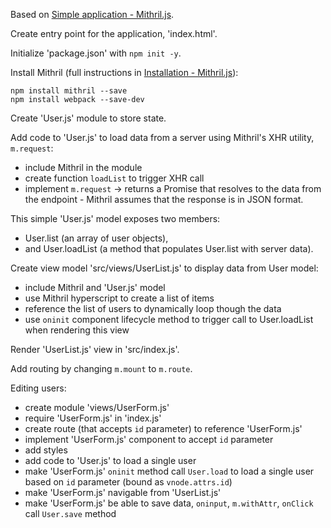 Based on [Simple application - Mithril.js](http://mithril.js.org/simple-application.html).

Create entry point for the application, 'index.html'.

Initialize 'package.json' with `npm init -y`.

Install Mithril (full instructions in [Installation - Mithril.js](http://mithril.js.org/installation.html)):

    npm install mithril --save
    npm install webpack --save-dev


Create 'User.js' module to store state.

Add code to 'User.js' to load data from a server using Mithril's XHR utility, `m.request`:

- include Mithril in the module
- create function `loadList` to trigger XHR call
- implement `m.request` -> returns a Promise that resolves to the data from the endpoint - Mithril assumes that the response is in JSON format.

This simple 'User.js' model exposes two members:

- User.list (an array of user objects),
- and User.loadList (a method that populates User.list with server data).

Create view model 'src/views/UserList.js' to display data from User model:

- include Mithril and 'User.js' model
- use Mithril hyperscript to create a list of items
- reference the list of users to dynamically loop though the data
- use `oninit` component lifecycle method to trigger call to User.loadList when rendering this view

Render 'UserList.js' view in 'src/index.js'.

Add routing by changing `m.mount` to `m.route`.

Editing users:

- create module 'views/UserForm.js'
- require 'UserForm.js' in 'index.js'
- create route (that accepts `id` parameter) to reference 'UserForm.js'
- implement 'UserForm.js' component to accept `id` parameter
- add styles
- add code to 'User.js' to load a single user
- make 'UserForm.js' `oninit` method call `User.load` to load a single user based on `id` parameter (bound as `vnode.attrs.id`)
- make 'UserForm.js' navigable from 'UserList.js'
- make 'UserForm.js' be able to save data, `oninput`, `m.withAttr`, `onClick` call `User.save` method
